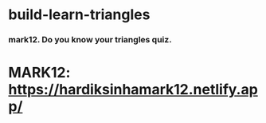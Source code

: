 # build-learn-triangles
### mark12. Do you know your triangles quiz.
# MARK12: https://hardiksinhamark12.netlify.app/
